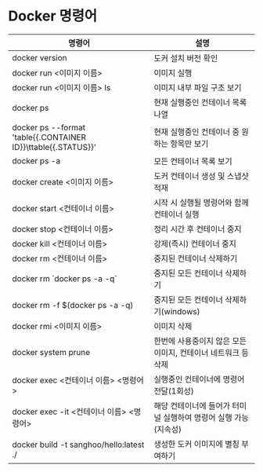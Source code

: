# Docker 명령어

|명령어|설명|
|---|---|
|docker version|도커 설치 버전 확인|
|docker run <이미지 이름>|이미지 실행|
|docker run <이미지 이름> ls|이미지 내부 파일 구조 보기|
|docker ps|현재 실행중인 컨테이너 목록 나열|
|docker ps --format 'table{{.CONTAINER ID}}\ttable{{.STATUS}}'|현재 실행중인 컨테이너 중 원하는 항목만 보기|
|docker ps -a|모든 컨테이너 목록 보기|
|docker create <이미지 이름>|도커 컨테이너 생성 및 스냅샷 적재|
|docker start <컨테이너 이름>|시작 시 실행될 명령어와 함께 컨테이너 실행|
|docker stop <컨테이너 이름>|정리 시간 후 컨테이너 중지|
|docker kill <컨테이너 이름>|강제(즉시) 컨테이너 중지|
|docker rm <컨테이너 이름>|중지된 컨테이너 삭제하기|
|docker rm \`docker ps -a -q\`|중지된 모든 컨테이너 삭제하기|
|docker rm -f $(docker ps -a -q)|중지된 모든 컨테이너 삭제하기(windows)|
|docker rmi <이미지 이름>|이미지 삭제|
|docker system prune|한번에 사용중이지 않은 모든 이미지, 컨테이너 네트워크 등 삭제|
|docker exec <컨테이너 이름> <명령어>|실행중인 컨테이너에 명령어 전달(1회성)|
|docker exec -it <컨테이너 이름> <명령어>|해당 컨테이너에 들어가 터미널 실행하여 명령어 실행 가능(지속성)|
|docker build -t sanghoo/hello:latest ./|생성한 도커 이미지에 별칭 부여하기|
